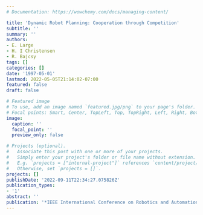 ```yaml
---
# Documentation: https://wowchemy.com/docs/managing-content/

title: 'Dynamic Robot Planning: Cooperation through Competition'
subtitle: ''
summary: ''
authors:
- E. Large
- H. I Christensen
- R. Bajcsy
tags: []
categories: []
date: '1997-05-01'
lastmod: 2022-05-05T21:14:02-07:00
featured: false
draft: false

# Featured image
# To use, add an image named `featured.jpg/png` to your page's folder.
# Focal points: Smart, Center, TopLeft, Top, TopRight, Left, Right, BottomLeft, Bottom, BottomRight.
image:
  caption: ''
  focal_point: ''
  preview_only: false

# Projects (optional).
#   Associate this post with one or more of your projects.
#   Simply enter your project's folder or file name without extension.
#   E.g. `projects = ["internal-project"]` references `content/project/deep-learning/index.md`.
#   Otherwise, set `projects = []`.
projects: []
publishDate: '2022-09-11T22:34:27.075826Z'
publication_types:
- '1'
abstract: ''
publication: '*IEEE International Conference on Robotics and Automation 1997*'
---
```

